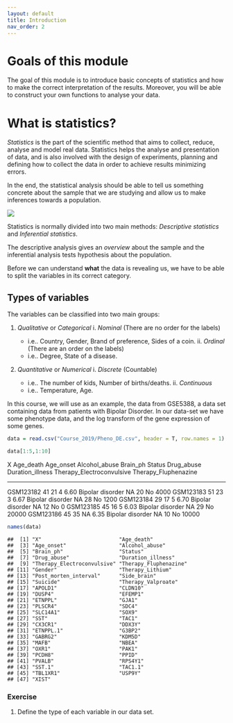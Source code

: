 ```yaml
---
layout: default
title: Introduction
nav_order: 2
---
```


# Goals of this module
The goal of this module is to introduce basic concepts of statistics and how to make the correct interpretation of the results. Moreover, you will be able to construct your own functions to analyse your data. 


# What is statistics?
*Statistics* is the part of the scientific method that aims to collect, reduce, analyse and model real data. Statistics helps the analyse and presentation of data, and is also involved with the design of experiments, planning and defining how to collect the data in order to achieve results minimizing errors.

In the end, the statistical analysis should be able to tell us something concrete about the sample that we are studying and allow us to make inferences towards a population.

![](Material_BD_files/figure-html/unnamed-chunk-1-1.png)<!-- -->

Statistics is normally divided into two main methods:
*Descriptive statistics* and *Inferential statistics*.

The descriptive analysis gives an *overview* about the sample and the inferential analysis tests hypothesis about the population.

Before we can understand **what** the data is revealing us, we have to be able to split the variables in its correct category. 

## Types of variables
The variables can be classified into two main groups:

1. *Qualitative* or *Categorical*
  i. *Nominal* (There are no order for the labels)
    + i.e.. Country, Gender, Brand of preference, Sides of a coin.
  ii. *Ordinal* (There are an order on the labels)
    + i.e.. Degree, State of a disease.

2. *Quantitative* or *Numerical*
  i. *Discrete* (Countable)
    + i.e.. The number of kids, Number of births/deaths.
  ii. *Continuous*
    + i.e.. Temperature, Age.

In this course, we will use as an example, the data from GSE$5388$, a data set containing data from patients with Bipolar Disorder. In our data-set we have some phenotype data, and the log transform of the gene expression of some genes.


```r
data = read.csv("Course_2019/Pheno_DE.csv", header = T, row.names = 1)

data[1:5,1:10]
```

<div class="kable-table">

X            Age_death   Age_onset   Alcohol_abuse   Brain_ph  Status              Drug_abuse   Duration_illness  Therapy_Electroconvulsive    Therapy_Fluphenazine
----------  ----------  ----------  --------------  ---------  -----------------  -----------  -----------------  --------------------------  ---------------------
GSM123182           41          21               4       6.60  Bipolar disorder            NA                 20  No                                           4000
GSM123183           51          23               3       6.67  Bipolar disorder            NA                 28  No                                           1200
GSM123184           29          17               5       6.70  Bipolar disorder            NA                 12  No                                              0
GSM123185           45          16               5       6.03  Bipolar disorder            NA                 29  No                                          20000
GSM123186           45          35              NA       6.35  Bipolar disorder            NA                 10  No                                          10000

</div>

```r
names(data)
```

```
##  [1] "X"                         "Age_death"                
##  [3] "Age_onset"                 "Alcohol_abuse"            
##  [5] "Brain_ph"                  "Status"                   
##  [7] "Drug_abuse"                "Duration_illness"         
##  [9] "Therapy_Electroconvulsive" "Therapy_Fluphenazine"     
## [11] "Gender"                    "Therapy_Lithium"          
## [13] "Post_morten_interval"      "Side_brain"               
## [15] "Suicide"                   "Therapy_Valproate"        
## [17] "APOLD1"                    "CLDN10"                   
## [19] "DUSP4"                     "EFEMP1"                   
## [21] "ETNPPL"                    "GJA1"                     
## [23] "PLSCR4"                    "SDC4"                     
## [25] "SLC14A1"                   "SOX9"                     
## [27] "SST"                       "TAC1"                     
## [29] "CX3CR1"                    "DDX3Y"                    
## [31] "ETNPPL.1"                  "G3BP2"                    
## [33] "GABRG2"                    "KDM5D"                    
## [35] "MAFB"                      "NBEA"                     
## [37] "OXR1"                      "PAK1"                     
## [39] "PCDH8"                     "PPID"                     
## [41] "PVALB"                     "RPS4Y1"                   
## [43] "SST.1"                     "TAC1.1"                   
## [45] "TBL1XR1"                   "USP9Y"                    
## [47] "XIST"
```

### Exercise
1. Define the type of each variable in our data set. 
